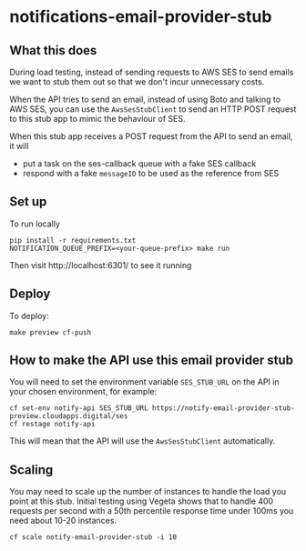 # notifications-email-provider-stub

## What this does
During load testing, instead of sending requests to AWS SES to send emails we want to stub them out so that we don't incur unnecessary costs.

When the API tries to send an email, instead of using Boto and talking to AWS SES, you can use the `AwsSesStubClient` to send an HTTP POST request to this stub app to mimic the behaviour of SES. 

When this stub app receives a POST request from the API to send an email, it will
- put a task on the ses-callback queue with a fake SES callback 
- respond with a fake `messageID` to be used as the reference from SES


## Set up

To run locally

```
pip install -r requirements.txt
NOTIFICATION_QUEUE_PREFIX=<your-queue-prefix> make run
```
Then visit http://localhost:6301/ to see it running

## Deploy

To deploy:

`make preview cf-push`


## How to make the API use this email provider stub

You will need to set the environment variable `SES_STUB_URL` on the API in your chosen environment, for example:

```
cf set-env notify-api SES_STUB_URL https://notify-email-provider-stub-preview.cloudapps.digital/ses
cf restage notify-api
```

This will mean that the API will use the `AwsSesStubClient` automatically.

## Scaling

You may need to scale up the number of instances to handle the load you point at this stub. Initial testing using Vegeta shows that to handle 400 requests per second with a 50th percentile response time under 100ms you need about 10-20 instances.

```
cf scale notify-email-provider-stub -i 10
```
